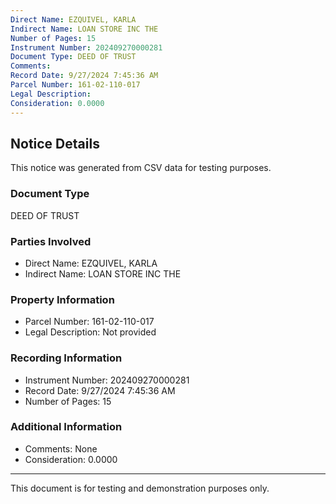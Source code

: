 ```yaml
---
Direct Name: EZQUIVEL, KARLA
Indirect Name: LOAN STORE INC THE
Number of Pages: 15
Instrument Number: 202409270000281
Document Type: DEED OF TRUST
Comments: 
Record Date: 9/27/2024 7:45:36 AM
Parcel Number: 161-02-110-017
Legal Description: 
Consideration: 0.0000
---
```


## Notice Details

This notice was generated from CSV data for testing purposes.

### Document Type
DEED OF TRUST

### Parties Involved
- Direct Name: EZQUIVEL, KARLA
- Indirect Name: LOAN STORE INC THE

### Property Information
- Parcel Number: 161-02-110-017
- Legal Description: Not provided

### Recording Information
- Instrument Number: 202409270000281
- Record Date: 9/27/2024 7:45:36 AM
- Number of Pages: 15

### Additional Information
- Comments: None
- Consideration: 0.0000

---

This document is for testing and demonstration purposes only.
